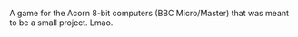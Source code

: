 A game for the Acorn 8-bit computers (BBC Micro/Master) that was meant to be a small project. Lmao.

